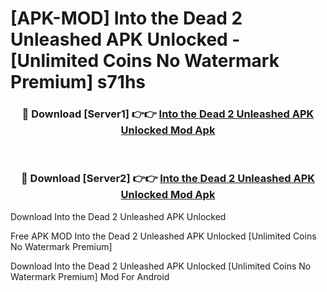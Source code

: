 # [APK-MOD] Into the Dead 2  Unleashed APK Unlocked - [Unlimited Coins No Watermark Premium] s71hs



<div align="center">
<h3>🔴 Download [Server1] 👉👉 <a href="https://momento.my/?title=Into_the_Dead_2__Unleashed_APK_Unlocked">Into the Dead 2  Unleashed APK Unlocked Mod Apk</a></h3><br>

<h3>🔴 Download [Server2] 👉👉 <a href="https://momento.my/?title=Into_the_Dead_2__Unleashed_APK_Unlocked">Into the Dead 2  Unleashed APK Unlocked Mod Apk</a></h3>
</div>



Download Into the Dead 2  Unleashed APK Unlocked 

Free APK MOD Into the Dead 2  Unleashed APK Unlocked [Unlimited Coins No Watermark Premium]

Download Into the Dead 2  Unleashed APK Unlocked [Unlimited Coins No Watermark Premium] Mod For Android
